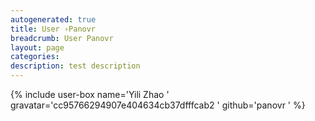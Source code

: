 ```yaml
---
autogenerated: true
title: User ›Panovr
breadcrumb: User Panovr
layout: page
categories: 
description: test description
---
```


{% include user-box name='Yili Zhao ' gravatar='cc95766294907e404634cb37dfffcab2 ' github='panovr ' %}
